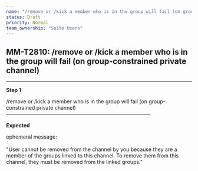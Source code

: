 ```yaml
---
name: "/remove or /kick a member who is in the group will fail (on group-constrained private channel)"
status: Draft
priority: Normal
team_ownership: "Suite Users"
---
```


## MM-T2810: /remove or /kick a member who is in the group will fail (on group-constrained private channel)

---

**Step 1**

/remove or /kick a member who is in the group will fail (on group-constrained private channel)\
————————————————————————————

**Expected**

ephemeral message:\
\
"User cannot be removed from the channel by you because they are a member of the groups linked to this channel. To remove them from this channel, they must be removed from the linked groups."
